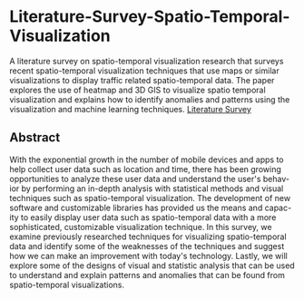 # Literature-Survey-Spatio-Temporal-Visualization

A literature survey on spatio-temporal visualization research that surveys recent spatio-temporal visualization techniques
that use maps or similar visualizations to display traffic related spatio-temporal data. The paper explores the use of heatmap and 3D GIS to visualize spatio temporal visualization and explains how to identify anomalies and patterns using the visualization and machine learning techniques.
[Literature Survey](literature_Survey_Final_Version.pdf)
## Abstract

With the exponential growth in the number of mobile devices and apps
to help collect user data such as location and time, there has been growing
opportunities to analyze these user data and understand the user's behav-
ior by performing an in-depth analysis with statistical methods and visual
techniques such as spatio-temporal visualization. The development of new
software and customizable libraries has provided us the means and capac-
ity to easily display user data such as spatio-temporal data with a more
sophisticated, customizable visualization technique. In this survey, we
examine previously researched techniques for visualizing spatio-temporal
data and identify some of the weaknesses of the techniques and suggest
how we can make an improvement with today's technology. Lastly, we
will explore some of the designs of visual and statistic analysis that can
be used to understand and explain patterns and anomalies that can be
found from spatio-temporal visualizations.
